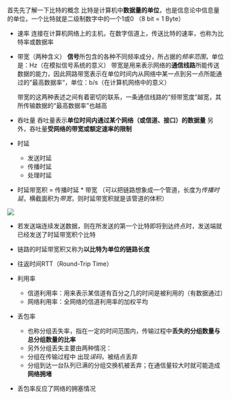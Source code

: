 首先先了解一下比特的概念
比特是计算机中**数据量的单位**，也是信息论中信息量的单位，一个比特就是二级制数字中的一个1或0 （8 bit = 1 Byte）

* 速率
连接在计算机网络上的主机，在数字信道上，传送比特的速率，也称为比特率或数据率

* 带宽（两种含义）
**信号**所包含的各种不同频率成分，所占据的*频率范围*，单位是：Hz（在模拟信号系统的意义）
带宽是用来表示网络的**通信线路**所能传送数据的能力，因此网路带宽表示在单位时间内从网络中某一点到另一点所能通过的”最高数据率“，单位：b/s（在计算机网络中的意义）

	带宽的这两种表述之间有着密切的联系，一条通信线路的“频带宽度”越宽，其所传输数据的“最高数据率”也越高

* 吞吐量
吞吐量表示**单位时间内通过某个网络（或信道、接口）的数据量**
另外，吞吐量**受网络的带宽或额定速率的限制**

* 时延
   * 发送时延
   * 传播时延
   * 处理时延

* 时延带宽积 = 传播时延 * 带宽
	（可以把链路想象成一个管道，长度为*传播时延*，横截面积为*带宽*，则时延带宽积就是该管道的体积）

![](img/02.jpg)
  
   * 若发送端连续发送数据，则在所发送的第一个比特即将到达终点时，发送端就已经发送了时延带宽积个比特
   * 链路的时延带宽积又称为**以比特为单位的链路长度**


* 往返时间RTT（Round-Trip Time）

* 利用率
   * 信道利用率：用来表示某信道有百分之几的时间是被利用的（有数据通过）
   * 网络利用率：全网络的信道利用率的加权平均


* 丢包率
   * 也称分组丢失率，指在一定的时间范围内，传输过程中**丢失的分组数量与总分组数量的比率**
   * 另外分组丢失主要由两种情况：
	* 分组在传输过程中 出现*误码*，被结点丢弃
	* 分组到达一台队列已满的分组交换机被丢弃；在通信量较大时就可能造成**网络拥堵**
* 丢包率反应了网络的拥塞情况




